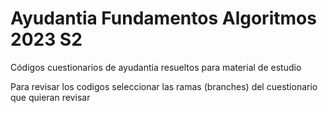 # Ayudantia Fundamentos Algoritmos 2023 S2
Códigos cuestionarios de ayudantía resueltos para material de estudio

Para revisar los codigos seleccionar las ramas (branches) del cuestionario que quieran revisar

